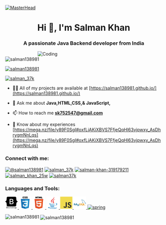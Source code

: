 [![MasterHead](https://camo.githubusercontent.com/48ec00ed4c84e771db4a1db90b56352923a8d644452a32b434d68e97006c9337/68747470733a2f2f63686b736b696c6c732e636f6d2f77702d636f6e74656e742f75706c6f6164732f323032302f30342f504e432d416e696d617465642d42616e6e6572732e676966)](https://rishavchanda.io)
<h1 align="center">Hi 👋, I'm Salman Khan</h1>
<h3 align="center">A passionate Java Backend developer from India</h3>
<img align="right" alt="Coding" width="400" src ="https://cdn.dribbble.com/users/1162077/screenshots/3848914/programmer.gif">

<p align="left"> <img src="https://komarev.com/ghpvc/?username=salman138981&label=Profile%20views&color=0e75b6&style=flat" alt="salman138981" /> </p>

<p align="left"> <a href="https://github.com/ryo-ma/github-profile-trophy"><img src="https://github-profile-trophy.vercel.app/?username=salman138981" alt="salman138981" /></a> </p>

<p align="left"> <a href="https://twitter.com/salman_37k" target="blank"><img src="https://img.shields.io/twitter/follow/salman_37k?logo=twitter&style=for-the-badge" alt="salman_37k" /></a> </p>

- 👨‍💻 All of my projects are available at [https://salman138981.github.io/](https://salman138981.github.io/)

- 💬 Ask me about **Java,HTML,CSS,& JavaScript,**

- 📫 How to reach me **sk752547@gmail.com**

- 📄 Know about my experiences [https://mega.nz/file/y89F0SgI#oxfLjAKiXBVS7FfjeQqHl63vjpwxy_AsDhrygmNnLqs](https://mega.nz/file/y89F0SgI#oxfLjAKiXBVS7FfjeQqHl63vjpwxy_AsDhrygmNnLqs)

<h3 align="left">Connect with me:</h3>
<p align="left">
<a href="https://codepen.io/@salman138981" target="blank"><img align="center" src="https://raw.githubusercontent.com/rahuldkjain/github-profile-readme-generator/master/src/images/icons/Social/codepen.svg" alt="@salman138981" height="30" width="40" /></a>
<a href="https://twitter.com/salman_37k" target="blank"><img align="center" src="https://raw.githubusercontent.com/rahuldkjain/github-profile-readme-generator/master/src/images/icons/Social/twitter.svg" alt="salman_37k" height="30" width="40" /></a>
<a href="https://linkedin.com/in/salman-khan-319179211" target="blank"><img align="center" src="https://raw.githubusercontent.com/rahuldkjain/github-profile-readme-generator/master/src/images/icons/Social/linked-in-alt.svg" alt="salman-khan-319179211" height="30" width="40" /></a>
<a href="https://instagram.com/salman_khan_25w" target="blank"><img align="center" src="https://raw.githubusercontent.com/rahuldkjain/github-profile-readme-generator/master/src/images/icons/Social/instagram.svg" alt="salman_khan_25w" height="30" width="40" /></a>
<a href="https://www.leetcode.com/salman37k" target="blank"><img align="center" src="https://raw.githubusercontent.com/rahuldkjain/github-profile-readme-generator/master/src/images/icons/Social/leet-code.svg" alt="salman37k" height="30" width="40" /></a>
</p>

<h3 align="left">Languages and Tools:</h3>
<p align="left"> <a href="https://getbootstrap.com" target="_blank" rel="noreferrer"> <img src="https://raw.githubusercontent.com/devicons/devicon/master/icons/bootstrap/bootstrap-plain-wordmark.svg" alt="bootstrap" width="40" height="40"/> </a> <a href="https://www.w3schools.com/css/" target="_blank" rel="noreferrer"> <img src="https://raw.githubusercontent.com/devicons/devicon/master/icons/css3/css3-original-wordmark.svg" alt="css3" width="40" height="40"/> </a> <a href="https://www.w3.org/html/" target="_blank" rel="noreferrer"> <img src="https://raw.githubusercontent.com/devicons/devicon/master/icons/html5/html5-original-wordmark.svg" alt="html5" width="40" height="40"/> </a> <a href="https://www.java.com" target="_blank" rel="noreferrer"> <img src="https://raw.githubusercontent.com/devicons/devicon/master/icons/java/java-original.svg" alt="java" width="40" height="40"/> </a> <a href="https://developer.mozilla.org/en-US/docs/Web/JavaScript" target="_blank" rel="noreferrer"> <img src="https://raw.githubusercontent.com/devicons/devicon/master/icons/javascript/javascript-original.svg" alt="javascript" width="40" height="40"/> </a> <a href="https://www.mysql.com/" target="_blank" rel="noreferrer"> <img src="https://raw.githubusercontent.com/devicons/devicon/master/icons/mysql/mysql-original-wordmark.svg" alt="mysql" width="40" height="40"/> </a> <a href="https://spring.io/" target="_blank" rel="noreferrer"> <img src="https://www.vectorlogo.zone/logos/springio/springio-icon.svg" alt="spring" width="40" height="40"/> </a> </p>

<p><img align="left" src="https://github-readme-stats.vercel.app/api/top-langs?username=salman138981&show_icons=true&locale=en&layout=compact" alt="salman138981" /></p>

<p>&nbsp;<img align="center" src="https://github-readme-stats.vercel.app/api?username=salman138981&show_icons=true&locale=en" alt="salman138981" /></p>
